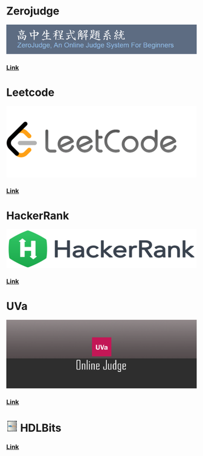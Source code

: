 # Zerojudge
![Zerojudge](https://github.com/Offliners/OJ/blob/main/zerojudge.png)
### [Link](https://github.com/Offliners/ZeroJugde-writeup)

# Leetcode
![Leetcode](https://github.com/Offliners/OJ/blob/main/Leetcode.png)
### [Link](https://github.com/Offliners/Leetcode-write-up)

# HackerRank
![HackerRank](https://github.com/Offliners/OJ/blob/main/HackerRank.png)
### [Link](https://github.com/Offliners/HackerRank-writeup)

# UVa
![UVa](https://github.com/Offliners/OJ/blob/main/UVa.png)
### [Link](https://github.com/Offliners/UVa-writeup)

# <img height="30px" width="30px" src="https://github.com/Offliners/OJ/blob/main/HDLBits.jpg" /> HDLBits
### [Link](https://github.com/Offliners/HDLBits-writeup)
